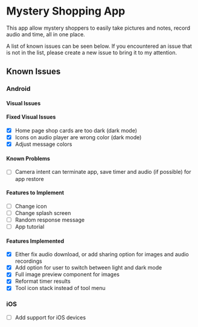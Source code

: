 # Mystery Shopping App
This app allow mystery shoppers to easily take pictures and notes, record audio and time,
all in one place.

A list of known issues can be seen below. If you encountered an issue that is not in the
list, please create a new issue to bring it to my attention.


## Known Issues

### Android
#### Visual Issues

#### Fixed Visual Issues
- [x] Home page shop cards are too dark (dark mode)
- [x] Icons on audio player are wrong color (dark mode)
- [x] Adjust message colors

#### Known Problems
 - [ ] Camera intent can terminate app, save timer and audio (if possible) for app restore

#### Features to Implement
- [ ] Change icon
- [ ] Change splash screen
- [ ] Random response message
- [ ] App tutorial

#### Features Implemented
- [x] Either fix audio download, or add sharing option for images and audio recordings
- [x] Add option for user to switch between light and dark mode
- [x] Full image preview component for images
- [x] Reformat timer results
- [x] Tool icon stack instead of tool menu

### iOS
- [ ] Add support for iOS devices
